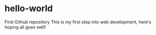 # hello-world
First Github repository
This is my first step into web development, here's hoping all goes well!
